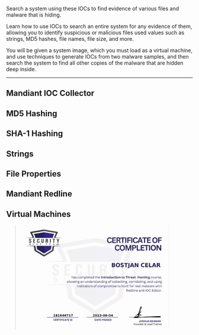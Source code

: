 Search a system using these IOCs to find evidence of various files and malware that is hiding.​

Learn how to use IOCs to search an entire system for any evidence of them, allowing you to identify suspicious or malicious files used values such as strings, MD5 hashes, file names, file size, and more.​

You will be given a system image, which you must load as a virtual machine, and use techniques to generate IOCs from two malware samples, and then search the system to find all other copies of the malware that are hidden deep inside.

---

Mandiant IOC Collector
----
MD5 Hashing
----
SHA-1 Hashing
----
Strings
----
File Properties
----
Mandiant Redline
----
Virtual Machines
----


> <img width="400" src="https://github.com/C3LKO/Security-Blue-Team/blob/main/Assets/Introduction%20to%20Threat%20Hunting-course.jpg"> <br>
